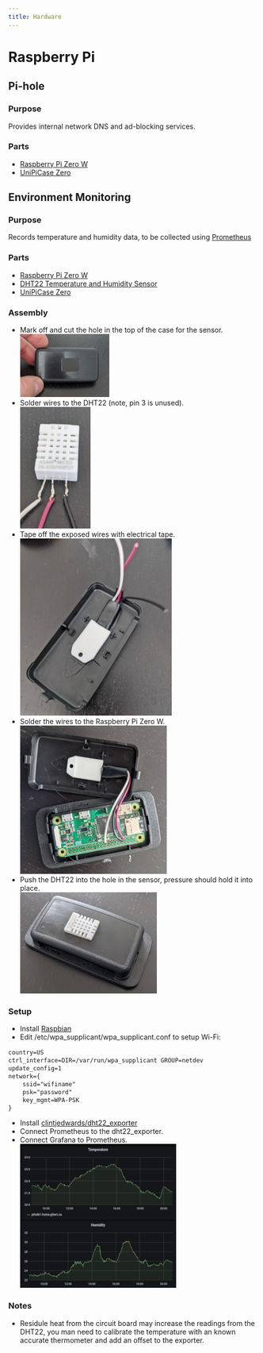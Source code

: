 ```yaml
---
title: Hardware
---
```


# Raspberry Pi

## Pi-hole

### Purpose

Provides internal network DNS and ad-blocking services.

### Parts

- [Raspberry Pi Zero W](https://www.raspberrypi.org/products/raspberry-pi-zero-w/)
- [UniPiCase Zero](https://www.unipicase.com/products/unipicase-zero/)

## Environment Monitoring

### Purpose

Records temperature and humidity data, to be collected using [Prometheus](https://prometheus.io/)

### Parts

- [Raspberry Pi Zero W](https://www.raspberrypi.org/products/raspberry-pi-zero-w/)
- [DHT22 Temperature and Humidity Sensor](https://www.adafruit.com/product/385)
- [UniPiCase Zero](https://www.unipicase.com/products/unipicase-zero/)

### Assembly

- Mark off and cut the hole in the top of the case for the sensor.   
![Cut out](/assets/img/rpi/humidity/00-cut_open.jpg)
- Solder wires to the DHT22 (note, pin 3 is unused).   
![Solder wires](/assets/img/rpi/humidity/01-solder_wires.jpg)
- Tape off the exposed wires with electrical tape.   
![Protect wires](/assets/img/rpi/humidity/02-tape_off.jpg)
- Solder the wires to the Raspberry Pi Zero W.   
![Solder Pi](/assets/img/rpi/humidity/03-solder_pi.jpg)
- Push the DHT22 into the hole in the sensor, pressure should hold it into place.   
![Completed](/assets/img/rpi/humidity/04-completed.jpg)

### Setup

- Install [Raspbian](https://www.raspbian.org/)
- Edit /etc/wpa_supplicant/wpa_supplicant.conf to setup Wi-Fi:
~~~
country=US
ctrl_interface=DIR=/var/run/wpa_supplicant GROUP=netdev
update_config=1
network={
    ssid="wifiname"
    psk="password"
	key_mgmt=WPA-PSK
}
~~~
- Install [clintjedwards/dht22_exporter](https://github.com/clintjedwards/dht22_exporter)
- Connect Prometheus to the dht22_exporter.
- Connect Grafana to Prometheus.   
![Grafana](/assets/img/rpi/humidity/05-grafana.png)

### Notes

- Residule heat from the circuit board may increase the readings from the DHT22, you man need to calibrate the temperature with an known accurate thermometer and add an offset to the exporter.
